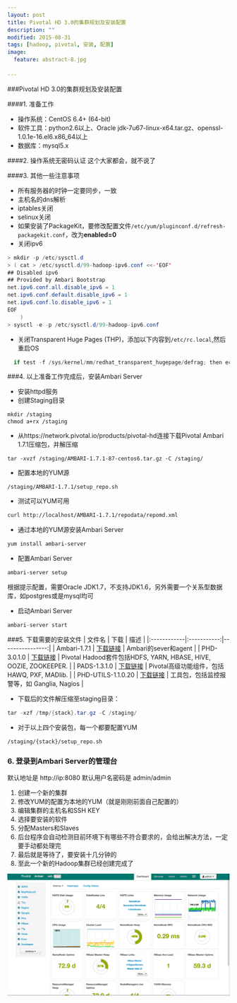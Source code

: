 ```yaml
---
layout: post
title: Pivotal HD 3.0的集群规划及安装配置
description: ""
modified: 2015-08-31
tags: [hadoop, pivotal, 安装, 配置]
image:
  feature: abstract-8.jpg

---
```


###Pivotal HD 3.0的集群规划及安装配置

####1. 准备工作
* 操作系统：CentOS 6.4+ (64-bit)
* 软件工具：python2.6以上、Oracle jdk-7u67-linux-x64.tar.gz、openssl-1.0.1e-16.el6.x86_64以上
* 数据库：mysql5.x

####2. 操作系统无密码认证
这个大家都会，就不说了

####3. 其他一些注意事项
* 所有服务器的时钟一定要同步，一致
* 主机名的dns解析
* iptables关闭
* selinux关闭
* 如果安装了PackageKit，要修改配置文件`/etc/yum/pluginconf.d/refresh-packagekit.conf`，改为**enabled=0**
* 关闭ipv6

~~~ java
> mkdir -p /etc/sysctl.d
> ( cat > /etc/sysctl.d/99-hadoop-ipv6.conf <<-'EOF'
## Disabled ipv6
## Provided by Ambari Bootstrap
net.ipv6.conf.all.disable_ipv6 = 1
net.ipv6.conf.default.disable_ipv6 = 1
net.ipv6.conf.lo.disable_ipv6 = 1
EOF
    )
> sysctl -e -p /etc/sysctl.d/99-hadoop-ipv6.conf
~~~

* 关闭Transparent Huge Pages (THP)，添加以下内容到`/etc/rc.local`,然后重启OS

~~~ java
  if test -f /sys/kernel/mm/redhat_transparent_hugepage/defrag; then echo never > /sys/kernel/mm/redhat_transparent_hugepage/defrag; fi  
~~~

###4. 以上准备工作完成后，安装Ambari Server
* 安装httpd服务
* 创建Staging目录

~~~ shell
mkdir /staging
chmod a+rx /staging
~~~

* 从https://network.pivotal.io/products/pivotal-hd连接下载Pivotal Ambari 1.7.1压缩包，并解压缩

~~~ shell
tar -xvzf /staging/AMBARI-1.7.1-87-centos6.tar.gz -C /staging/
~~~

* 配置本地的YUM源

~~~ shell
/staging/AMBARI-1.7.1/setup_repo.sh
~~~

* 测试可以YUM可用

~~~ bash
curl http://localhost/AMBARI-1.7.1/repodata/repomd.xml
~~~

* 通过本地的YUM源安装Ambari Server

~~~ bash
yum install ambari-server
~~~

* 配置Ambari Server

~~~ bash
ambari-server setup
~~~
根据提示配置，需要Oracle JDK1.7，不支持JDK1.6，另外需要一个关系型数据库，如postgres或是mysql均可

* 启动Ambari Server

~~~ java
ambari-server start
~~~

###5. 下载需要的安装文件
| 文件名       | 下载         | 描述            |
|:------------|:-----------:|----------------:|
| Ambari-1.7.1   | [下载链接](https://network.pivotal.io/products/pivotal-hd#/releases/206)   | Ambari的sever和agent |
| PHD-3.0.1.0   | [下载链接](https://network.pivotal.io/products/pivotal-hd#/releases/206)   | Pivotal Hadood套件包括HDFS, YARN, HBASE, HIVE, OOZIE, ZOOKEEPER. |
| PADS-1.3.1.0   | [下载链接](https://network.pivotal.io/products/pivotal-hd#/releases/206)   | Pivotal高级功能组件，包括HAWQ, PXF, MADlib. |
| PHD-UTILS-1.1.0.20   | [下载链接](https://network.pivotal.io/products/pivotal-hd#/releases/206)   | 工具包，包括监控报警等，如 Ganglia, Nagios  |

* 下载后的文件解压缩至staging目录：

~~~ java
tar -xzf /tmp/{stack}.tar.gz -C /staging/
~~~

* 对于以上四个安装包，每一个都要配置YUM

~~~ bash
/staging/{stack}/setup_repo.sh
~~~

### 6. 登录到Ambari Server的管理台

默认地址是 http://ip:8080
默认用户名密码是 admin/admin

1. 创建一个新的集群
2. 修改YUM的配置为本地的YUM（就是刚刚前面自己配置的）
3. 编辑集群的主机名和SSH KEY
4. 选择要安装的软件
5. 分配Masters和Slaves
6. 后台程序会自动检测目前环境下有哪些不符合要求的，会给出解决方法，一定要手动都处理完
7. 最后就是等待了，要安装十几分钟的
8. 至此一个新的Hadoop集群已经创建完成了

![Pivotal Hadoop Cluster](/images/ambari-server.png)




